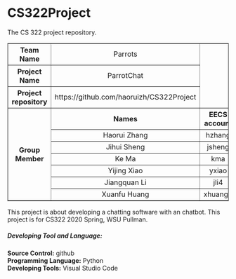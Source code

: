 # CS322Project
The CS 322 project repository.<br>
<table border="1">
<tr>
<th width="180px" border="1" align="center">Team Name</th>
<td width="390px" border="1" align="center">Parrots</td>
</tr>
<tr>
<th align="center">Project Name</th>
<td align="center">ParrotChat</td>
</tr>
<tr>
<th align="center">Project repository</th>
<td align="center">https://github.com/haoruizh/CS322Project</td>
</tr>
<tr>
<th rowspan="7" align="center">Group Member</th>
<th align="center">Names</th>
<th width="390px" border="1" align="center">EECS account</th>
</tr>
  <tr>
    <td align="center"> Haorui Zhang</td>
    <td align="center"> hzhang</td>
  </tr>
  <tr>
    <td align="center"> Jihui Sheng</td>
    <td align="center"> jsheng</td>
  </tr>
  <tr>
    <td align="center"> Ke Ma</td>
    <td align="center"> kma</td>
  </tr>
  <tr>
    <td align="center"> Yijing Xiao</td>
    <td align="center"> yxiao</td>
  </tr>
  <tr>
    <td align="center"> Jiangquan Li</td>
    <td align="center"> jli4</td>
  </tr>
  <tr>
    <td align="center"> Xuanfu Huang</td>
    <td align="center"> xhuang1</td>
  </tr>
</tr>
</table>
This project is about developing a chatting software with an chatbot. This project is for CS322 2020 Spring, WSU Pullman.<br>
<h5>Developing Tool and Language:</h5>
<b>Source Control:</b> github<br>
<b>Programming Language:</b> Python<br>
<b>Developing Tools:</b> Visual Studio Code<br>
